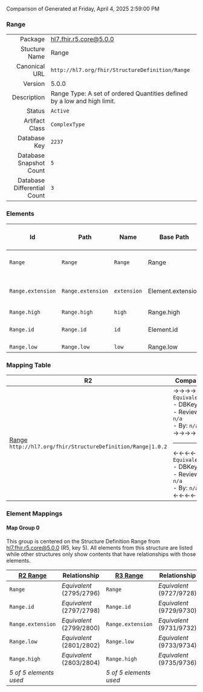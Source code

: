Comparison of 
Generated at Friday, April 4, 2025 2:59:00 PM

### Range

|      |     |
| ---: | --- |
| Package | hl7.fhir.r5.core@5.0.0 |
| Stucture Name | Range |
| Canonical URL | `http://hl7.org/fhir/StructureDefinition/Range` |
| Version | 5.0.0 |
| Description | Range Type: A set of ordered Quantities defined by a low and high limit. |
| Status | `Active` |
| Artifact Class | `ComplexType` |
| Database Key | `2237` |
| Database Snapshot Count | `5` |
| Database Differential Count | `3` |

### Elements

| Id | Path | Name | Base Path | Short | Cardinality | Collated Type | Binding Strength | Binding Value Set |
| -- | ---- | ---- | --------- | ----- | ----------- | ------------- | ---------------- | ----------------- |
| `Range` | `Range` | `Range` | Range | Set of values bounded by low and high | 0..* | Range |  |  |
| `Range.extension` | `Range.extension` | `extension` | Element.extension | Additional content defined by implementations | 0..* | Extension |  |  |
| `Range.high` | `Range.high` | `high` | Range.high | High limit | 0..1 | Quantity[http://hl7.org/fhir/StructureDefinition/SimpleQuantity] |  |  |
| `Range.id` | `Range.id` | `id` | Element.id | Unique id for inter-element referencing | 0..1 | id |  |  |
| `Range.low` | `Range.low` | `low` | Range.low | Low limit | 0..1 | Quantity[http://hl7.org/fhir/StructureDefinition/SimpleQuantity] |  |  |
### Mapping Table

| R2 | Comparison | R3 | Comparison | R4 | Comparison | R4B | Comparison | R5
| --- | --- | --- | --- | --- | --- | --- | --- | ---
| [Range](/docs/R2/ComplexTypes/Range.md)<br/> `http://hl7.org/fhir/StructureDefinition/Range\|1.0.2` | →→→→→→→<br/>`Equivalent`<br/>- DBKey: `66`<br/>- Reviewed: `n/a`<br/>- By: `n/a`<br/>→→→→→→→<hr/>←←←←←←←<br/>`Equivalent`<br/>- DBKey: `232`<br/>- Reviewed: `n/a`<br/>- By: `n/a`<br/>←←←←←←←| [Range](/docs/R3/ComplexTypes/Range.md)<br/> `http://hl7.org/fhir/StructureDefinition/Range\|3.0.2` | →→→→→→→<br/>`Equivalent`<br/>- DBKey: `406`<br/>- Reviewed: `n/a`<br/>- By: `n/a`<br/>→→→→→→→<hr/>←←←←←←←<br/>`Equivalent`<br/>- DBKey: `602`<br/>- Reviewed: `n/a`<br/>- By: `n/a`<br/>←←←←←←←| [Range](/docs/R4/ComplexTypes/Range.md)<br/> `http://hl7.org/fhir/StructureDefinition/Range\|4.0.1` | →→→→→→→<br/>`Equivalent`<br/>- DBKey: `1369`<br/>- Reviewed: `n/a`<br/>- By: `n/a`<br/>→→→→→→→<hr/>←←←←←←←<br/>`Equivalent`<br/>- DBKey: `1370`<br/>- Reviewed: `n/a`<br/>- By: `n/a`<br/>←←←←←←←| [Range](/docs/R4B/ComplexTypes/Range.md)<br/> `http://hl7.org/fhir/StructureDefinition/Range\|4.3.0` | →→→→→→→<br/>`Equivalent`<br/>- DBKey: `916`<br/>- Reviewed: `n/a`<br/>- By: `n/a`<br/>→→→→→→→<hr/>←←←←←←←<br/>`Equivalent`<br/>- DBKey: `1145`<br/>- Reviewed: `n/a`<br/>- By: `n/a`<br/>←←←←←←←| [Range](/docs/R5/ComplexTypes/Range.md)<br/> `http://hl7.org/fhir/StructureDefinition/Range\|5.0.0` 

### Element Mappings


#### Map Group 0

This group is centered on the Structure Definition Range from hl7.fhir.r5.core@5.0.0 (R5, key 5).
All elements from this structure are listed while other structures only show contents that have relationships with those elements.

| [R2 Range](/docs/R2/ComplexTypes/Range.md)| Relationship | [R3 Range](/docs/R3/ComplexTypes/Range.md)| Relationship | [R4 Range](/docs/R4/ComplexTypes/Range.md)| Relationship | [R4B Range](/docs/R4B/ComplexTypes/Range.md)| Relationship | R5 Range
| --- | --- | --- | --- | --- | --- | --- | --- | ---
| `Range`| _Equivalent_<br/>(2795/2796)| `Range`| _Equivalent_<br/>(9727/9728)| `Range`| _Equivalent_<br/>(21193/21194)| `Range`| _Equivalent_<br/>(36253/36254)| **`Range`**
| `Range.id`| _Equivalent_<br/>(2797/2798)| `Range.id`| _Equivalent_<br/>(9729/9730)| `Range.id`| _Equivalent_<br/>(21195/21196)| `Range.id`| _Equivalent_<br/>(36255/36256)| **`Range.id`**
| `Range.extension`| _Equivalent_<br/>(2799/2800)| `Range.extension`| _Equivalent_<br/>(9731/9732)| `Range.extension`| _Equivalent_<br/>(21197/21198)| `Range.extension`| _Equivalent_<br/>(36257/36258)| **`Range.extension`**
| `Range.low`| _Equivalent_<br/>(2801/2802)| `Range.low`| _Equivalent_<br/>(9733/9734)| `Range.low`| _Equivalent_<br/>(21199/21200)| `Range.low`| _Equivalent_<br/>(36259/36260)| **`Range.low`**
| `Range.high`| _Equivalent_<br/>(2803/2804)| `Range.high`| _Equivalent_<br/>(9735/9736)| `Range.high`| _Equivalent_<br/>(21201/21202)| `Range.high`| _Equivalent_<br/>(36261/36262)| **`Range.high`**
| *5 of 5 elements used* | | *5 of 5 elements used* | | *5 of 5 elements used* | | *5 of 5 elements used* | | *5 of 5 elements used* 

